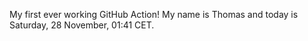 My first ever working GitHub Action!
My name is Thomas and today is Saturday, 28 November, 01:41 CET. 
